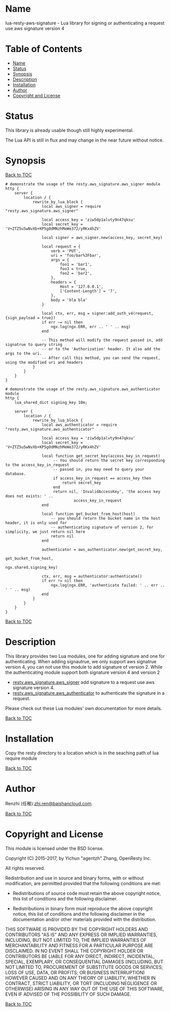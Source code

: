 Name
====

lua-resty-aws-signature - Lua library for signing or authenticating a request use aws signature version 4


Table of Contents
=================

* [Name](#name)
* [Status](#status)
* [Synopsis](#synopsis)
* [Description](#description)
* [Installation](#installation)
* [Author](#author)
* [Copyright and License](#copyright-and-license)

Status
======

This library is already usable though still highly experimental.

The Lua API is still in flux and may change in the near future without notice.

Synopsis
========

[Back to TOC](#table-of-contents)

```nginx
# demonstrate the usage of the resty.aws_signature.aws_signer module
http {
    server {
        location / {
            rewrite_by_lua_block {
                local aws_signer = require "resty.aws_signature.aws_signer"

                local access_key = 'ziw5dp1alvty9n47qksu'
                local secret_key = 'V+ZTZ5u5wNvXb+KP5g0dMNzhMeWe372/yRKx4hZV'

                local signer = aws_signer.new(access_key, secret_key)

                local request = {
                    verb = 'PUT',
                    uri = 'foo/bar%3Fbar',
                    args = {
                        foo1 = 'bar1',
                        foo3 = true,
                        foo2 = 'bar2',
                    },
                    headers = {
                        Host = '127.0.0.1',
                        ['Content-Length'] = '7',
                    },
                    body = 'bla bla'
                }

                local ctx, err, msg = signer:add_auth_v4(request, {sign_payload = true})
                if err ~= nil then
                    ngx.log(ngx.ERR, err .. ' ' .. msg)
                end

                -- This method will modify the request passed in, add signatrue to query string
                -- or to the 'Authorization' header. It also add the args to the uri.
                -- After call this method, you can send the request, using the modified uri and headers
            }
        }
    }
}
```

```nginx
# demonstrate the usage of the resty.aws_signature.aws_authenticator module
http {
    lua_shared_dict signing_key 10m;

    server {
        location / {
            rewrite_by_lua_block {
                local aws_authenticator = require "resty.aws_signature.aws_authenticator"

                local access_key = 'ziw5dp1alvty9n47qksu'
                local secret_key = 'V+ZTZ5u5wNvXb+KP5g0dMNzhMeWe372/yRKx4hZV'

                local function get_secret_key(access_key_in_request)
                     -- You should return the secret key corresponding to the access_key_in_request
                     -- passed in, you may need to query your database.
                     if access_key_in_request == access_key then
                         return secret_key
                     end
                     return nil, 'InvalidAccessKey', 'the access key does not exists: ' ..
                              access_key_in_request
                end

                local function get_bucket_from_host(host)
                    -- you should return the bucket name in the host header, it is only used for
                    -- authenticating signature of version 2, for simplicity, we just return nil here
                    return nil
                end

                authenticator = aws_authenticator.new(get_secret_key,
                                                      get_bucket_from_host,
                                                      ngx.shared.signing_key)

                ctx, err, msg = authenticator:authenticate()
                if err != nil then
                    ngx.log(ngx.ERR, 'authenticate failed: ' .. err .. ' ' .. msg)
                end
            }
        }
    }
}
```

[Back to TOC](#table-of-contents)

Description
===========

This library provides two Lua modules, one for adding signature and one for authenticating.
When adding signautrue, we only support aws signatrue version 4, you can not use this module
to add signature of version 2. While the authenticating module support both signature version 4
and version 2

* [resty.aws_signature.aws_signer](lib/resty/aws_signature/aws_signer.md) add signature to a request use aws signature version 4.
* [resty.aws_signature.aws_authenticator](lib/resty/aws_signature/aws_authenticator.md) to authenticate the signature in a request.

Please check out these Lua modules' own documentation for more details.

[Back to TOC](#table-of-contents)

Installation
============

Copy the resty directory to a location which is in the seaching path of lua require module

[Back to TOC](#table-of-contents)

Author
======

Renzhi (任稚) <zhi.ren@baishancloud.com>.

[Back to TOC](#table-of-contents)

Copyright and License
=====================

This module is licensed under the BSD license.

Copyright (C) 2015-2017, by Yichun "agentzh" Zhang, OpenResty Inc.

All rights reserved.

Redistribution and use in source and binary forms, with or without modification, are permitted provided that the following conditions are met:

* Redistributions of source code must retain the above copyright notice, this list of conditions and the following disclaimer.

* Redistributions in binary form must reproduce the above copyright notice, this list of conditions and the following disclaimer in the documentation and/or other materials provided with the distribution.

THIS SOFTWARE IS PROVIDED BY THE COPYRIGHT HOLDERS AND CONTRIBUTORS "AS IS" AND ANY EXPRESS OR IMPLIED WARRANTIES, INCLUDING, BUT NOT LIMITED TO, THE IMPLIED WARRANTIES OF MERCHANTABILITY AND FITNESS FOR A PARTICULAR PURPOSE ARE DISCLAIMED. IN NO EVENT SHALL THE COPYRIGHT HOLDER OR CONTRIBUTORS BE LIABLE FOR ANY DIRECT, INDIRECT, INCIDENTAL, SPECIAL, EXEMPLARY, OR CONSEQUENTIAL DAMAGES (INCLUDING, BUT NOT LIMITED TO, PROCUREMENT OF SUBSTITUTE GOODS OR SERVICES; LOSS OF USE, DATA, OR PROFITS; OR BUSINESS INTERRUPTION) HOWEVER CAUSED AND ON ANY THEORY OF LIABILITY, WHETHER IN CONTRACT, STRICT LIABILITY, OR TORT (INCLUDING NEGLIGENCE OR OTHERWISE) ARISING IN ANY WAY OUT OF THE USE OF THIS SOFTWARE, EVEN IF ADVISED OF THE POSSIBILITY OF SUCH DAMAGE.

[Back to TOC](#table-of-contents)
